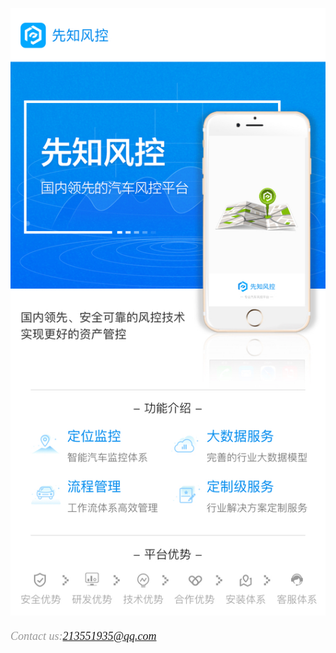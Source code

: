  ![image](https://github.com/mk2016/XianZhiProject/raw/master/Resource/xz_image_info.jpg)
###### <font color=#999999 size=4 face="黑体">Contact us:213551935@qq.com
